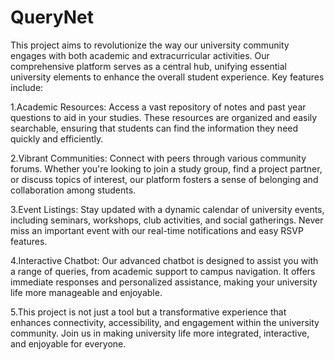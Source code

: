 # QueryNet
This project aims to revolutionize the way our university community engages with both academic and extracurricular activities. Our comprehensive platform serves as a central hub, unifying essential university elements to enhance the overall student experience.
Key features include:

1.Academic Resources: Access a vast repository of notes and past year questions to aid in your studies. These resources are organized and easily searchable, ensuring that students can find the information they need quickly and efficiently.

2.Vibrant Communities: Connect with peers through various community forums. Whether you're looking to join a study group, find a project partner, or discuss topics of interest, our platform fosters a sense of belonging and collaboration among students.

3.Event Listings: Stay updated with a dynamic calendar of university events, including seminars, workshops, club activities, and social gatherings. Never miss an important event with our real-time notifications and easy RSVP features.

4.Interactive Chatbot: Our advanced chatbot is designed to assist you with a range of queries, from academic support to campus navigation. It offers immediate responses and personalized assistance, making your university life more manageable and enjoyable.

5.This project is not just a tool but a transformative experience that enhances connectivity, accessibility, and engagement within the university community. Join us in making university life more integrated, interactive, and enjoyable for everyone.
